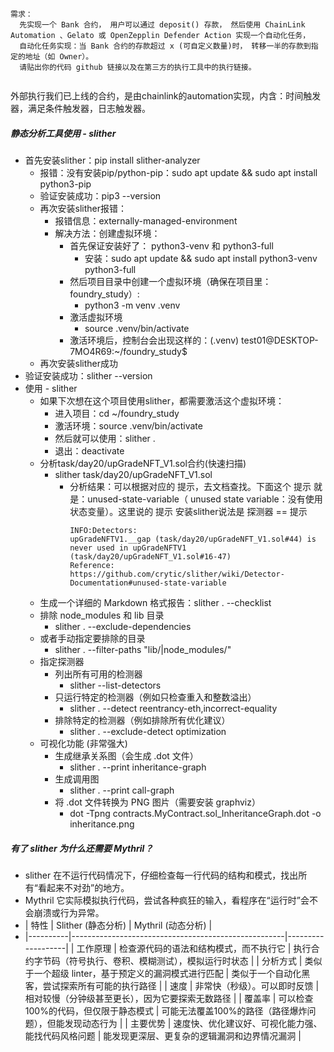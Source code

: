 ```
需求：
  先实现一个 Bank 合约， 用户可以通过 deposit() 存款， 然后使用 ChainLink Automation 、Gelato 或 OpenZepplin Defender Action 实现一个自动化任务， 
  自动化任务实现：当 Bank 合约的存款超过 x (可自定义数量)时， 转移一半的存款到指定的地址（如 Owner）。
  请贴出你的代码 github 链接以及在第三方的执行工具中的执行链接。


```

外部执行我们已上线的合约，是由chainlink的automation实现，内含：时间触发器，满足条件触发器，日志触发器。 

##### 静态分析工具使用 - slither
  - 首先安装slither：pip install slither-analyzer
      - 报错：没有安装pip/python-pip：sudo apt update && sudo apt install python3-pip
      - 验证安装成功：pip3 --version
      - 再次安装slither报错：
        - 报错信息：externally-managed-environment
        - 解决方法：​创建虚拟环境：
          - 首先保证安装好了： python3-venv 和 python3-full
            - 安装：sudo apt update && sudo apt install python3-venv python3-full
          - 然后项目目录中创建一个虚拟环境（确保在项目里：foundry_study）:
            - python3 -m venv .venv
          - 激活虚拟环境
            - source .venv/bin/activate
          - 激活环境后，控制台会出现这样的：(.venv) test01@DESKTOP-7MO4R69:~/foundry_study$ 
      - 再次安装slither成功
  - 验证安装成功：slither --version
  - 使用 - slither
    - 如果下次想在这个项目使用slither，都需要激活这个虚拟环境：
      - 进入项目：cd ~/foundry_study
      - 激活环境：source .venv/bin/activate
      - 然后就可以使用：slither .
      - 退出：deactivate
    - 分析task/day20/upGradeNFT_V1.sol合约(快速扫描)
      - slither task/day20/upGradeNFT_V1.sol
        - 分析结果：可以根据对应的 提示，去文档查找。下面这个 提示 就是：unused-state-variable（ unused state variable：没有使用状态变量）。这里说的 提示 安装slither说法是 探测器 == 提示
          ```
          INFO:Detectors:
          upGradeNFTV1.__gap (task/day20/upGradeNFT_V1.sol#44) is never used in upGradeNFTV1 (task/day20/upGradeNFT_V1.sol#16-47)
          Reference: https://github.com/crytic/slither/wiki/Detector-Documentation#unused-state-variable
          ```
    - 生成一个详细的 Markdown 格式报告：slither . --checklist
    - 排除 node_modules 和 lib 目录
      - slither . --exclude-dependencies
    - 或者手动指定要排除的目录
      - slither . --filter-paths "lib/|node_modules/"
    - 指定探测器
      - 列出所有可用的检测器
        - slither --list-detectors
      - 只运行特定的检测器（例如只检查重入和整数溢出）
        - slither . --detect reentrancy-eth,incorrect-equality
      - 排除特定的检测器（例如排除所有优化建议）
        - slither . --exclude-detect optimization
    - 可视化功能 (非常强大)
      - 生成继承关系图（会生成 .dot 文件）
        - slither . --print inheritance-graph
      - 生成调用图
        - slither . --print call-graph
      - 将 .dot 文件转换为 PNG 图片（需要安装 graphviz）
        - dot -Tpng contracts.MyContract.sol_InheritanceGraph.dot -o inheritance.png

  
      




##### 有了 slither 为什么还需要 Mythril？
  - slither 在不运行代码情况下，仔细检查每一行代码的结构和模式，找出所有“看起来不对劲”的地方。
  - Mythril 它实际模拟执行代码，尝试各种疯狂的输入，看程序在“运行时”会不会崩溃或行为异常。
  - |   特性   | Slither (静态分析)                                   | Mythril (动态分析) |
  - |----------|-----------------------------------------------------|-------------------|
    | 工作原理  |   检查源代码的语法和结构模式，而不执行它               | 执行合约字节码（符号执行、卷积、模糊测试），模拟运行时状态 |
    | 分析方式  |   类似于一个超级 linter，基于预定义的漏洞模式进行匹配   | 类似于一个自动化黑客，尝试探索所有可能的执行路径 |
    |   速度    |   非常快（秒级）。可以即时反馈                         | 相对较慢（分钟级甚至更长），因为它要探索无数路径 |
    | 覆盖率    |   可以检查100%的代码，但仅限于静态模式                 | 可能无法覆盖100%的路径（路径爆炸问题），但能发现动态行为 |
    | 主要优势  |   速度快、优化建议好、可视化能力强、能找代码风格问题     | 能发现更深层、更复杂的逻辑漏洞和边界情况漏洞 |